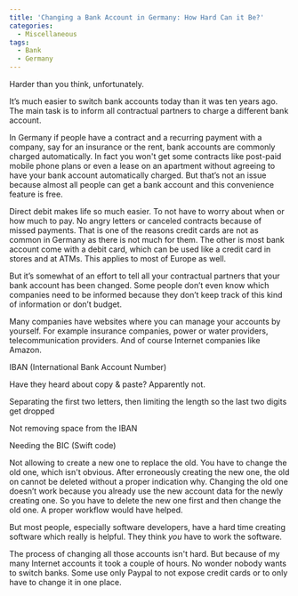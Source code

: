 ```yaml
---
title: 'Changing a Bank Account in Germany: How Hard Can it Be?'
categories:
  - Miscellaneous
tags:
  - Bank
  - Germany
---
```

Harder than you think, unfortunately.

It’s much easier to switch bank accounts today than it was ten years ago. The main task is to inform all contractual partners to charge a different bank account.

In Germany if people have a contract and a recurring payment with a company, say for an insurance or the rent, bank accounts are commonly charged automatically. In fact you won't get some contracts like post-paid mobile phone plans or even a lease on an apartment without agreeing to have your bank account automatically charged. But that’s not an issue because almost all people can get a bank account and this convenience feature is free.

Direct debit makes life so much easier. To not have to worry about when or how much to pay. No angry letters or canceled contracts because of missed payments. That is one of the reasons credit cards are not as common in Germany as there is not much for them. The other is most bank account come with a debit card, which can be used like a credit card in stores and at ATMs. This applies to most of Europe as well.

But it’s somewhat of an effort to tell all your contractual partners that your bank account has been changed. Some people don’t even know which companies need to be informed because they don’t keep track of this kind of information or don’t budget.

Many companies have websites where you can manage your accounts by yourself. For example insurance companies, power or water providers, telecommunication providers. And of course Internet companies like Amazon.

IBAN (International Bank Account Number)

Have they heard about copy & paste? Apparently not.

Separating the first two letters, then limiting the length so the last two digits get dropped

Not removing space from the IBAN

Needing the BIC (Swift code)

Not allowing to create a new one to replace the old. You have to change the old one, which isn't obvious. After erroneously creating the new one, the old on cannot be deleted without a proper indication why. Changing the old one doesn’t work because you already use the new account data for the newly creating one. So you have to delete the new one first and then change the old one. A proper workflow would have helped.

But most people, especially software developers, have a hard time creating software which really is helpful. They think _you_ have to work the software.

The process of changing all those accounts isn't hard. But because of my many Internet accounts it took a couple of hours. No wonder nobody wants to switch banks. Some use only Paypal to not expose credit cards or to only have to change it in one place.
